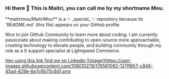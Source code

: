 ### Hi there 👋 This is Maitri, you can call me by my shortname Mou. 

<P>
**maitrimou/MaitriMou** is a ✨ _special_ ✨ repository because its `README.md` (this file) appears on your GitHub profile.

Nice to join Github Community to learn more about coding. 
I am currently passionate about making contributing to open-source more approachable, creating technology to elevate people, and building community through my role as a It support specialist at Lightspeed Commerce.
</p>

<a href="https://www.linkedin.com/in/maitri-mou/?originalSubdomain=ca" > Hey using this link find me on Linkedin ![image](https://user-images.githubusercontent.com/108010278/176561092-127ff857-c846-45ad-826e-6e7c6b70c8d1.png
 
</a>

